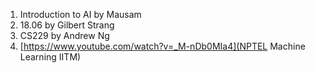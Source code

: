 1. Introduction to AI by Mausam
2. 18.06 by Gilbert Strang
3. CS229 by Andrew Ng
4. [https://www.youtube.com/watch?v=_M-nDb0MIa4](NPTEL Machine Learning IITM)
